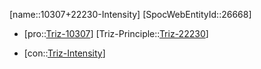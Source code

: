 ﻿---
type: TrizContradiction
aliases:
- 10307+22230-Intensity
license: CC BY-SA 4.0
copyright: https://github.com/SpocWeb
IsDeleted: false
IsReadOnly: false
Confidential: public
tags: 
- Triz/Contradiction
---
[name::10307+22230-Intensity]
[SpocWebEntityId::26668]
+ [pro::[Triz-10307](Triz-10307)]
[Triz-Principle::[Triz-22230](Triz-22230)]
- [con::[Triz-Intensity](tech/Triz/Parameter/Triz-Intensity.md)]

